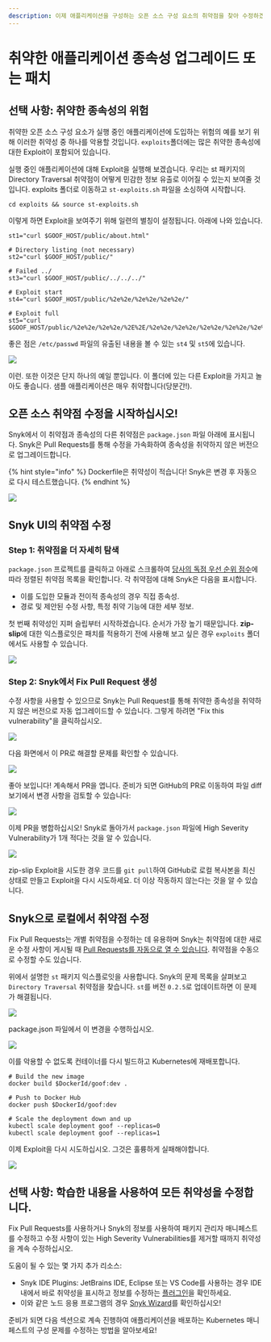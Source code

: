 ```yaml
---
description: 이제 애플리케이션을 구성하는 오픈 소스 구성 요소의 취약점을 찾아 수정하겠습니다.
---
```


# 취약한 애플리케이션 종속성 업그레이드 또는 패치

## 선택 사항: 취약한 종속성의 위험

취약한 오픈 소스 구성 요소가 실행 중인 애플리케이션에 도입하는 위험의 예를 보기 위해 이러한 취약성 중 하나를 악용할 것입니다. `exploits`폴더에는 많은 취약한 종속성에 대한 Exploit이 포함되어 있습니다.

실행 중인 애플리케이션에 대해 Exploit을 실행해 보겠습니다. 우리는 st 패키지의 Directory Traversal 취약점이 어떻게 민감한 정보 유출로 이어질 수 있는지 보여줄 것입니다. exploits 폴더로 이동하고 `st-exploits.sh` 파일을 소싱하여 시작합니다.

```
cd exploits && source st-exploits.sh
```

이렇게 하면 Exploit을 보여주기 위해 일련의 별칭이 설정됩니다. 아래에 나와 있습니다.

```
st1="curl $GOOF_HOST/public/about.html"

# Directory listing (not necessary)
st2="curl $GOOF_HOST/public/"

# Failed ../
st3="curl $GOOF_HOST/public/../../../"

# Exploit start
st4="curl $GOOF_HOST/public/%2e%2e/%2e%2e/%2e%2e/"

# Exploit full
st5="curl $GOOF_HOST/public/%2e%2e/%2e%2e/%2E%2E/%2e%2e/%2e%2e/%2e%2e/%2e%2e/%2e%2e/%2e%2e/%2e%2e/etc/passwd"
```

좋은 점은 `/etc/passwd` 파일의 유출된 내용을 볼 수 있는 `st4` 및 `st5`에 있습니다.

![](https://partner-workshop-assets.s3.us-east-2.amazonaws.com/st-exploit.png)

이런. 또한 이것은 단지 하나의 예일 뿐입니다. 이 폴더에 있는 다른 Exploit을 가지고 놀아도 좋습니다. 샘플 애플리케이션은 매우 취약합니다(당분간!).

## 오픈 소스 취약점 수정을 시작하십시오!

Snyk에서 이 취약점과 종속성의 다른 취약점은 `package.json` 파일 아래에 표시됩니다. Snyk은 Pull Requests를 통해 수정을 가속화하여 종속성을 취약하지 않은 버전으로 업그레이드합니다.

{% hint style="info" %}
Dockerfile은 취약성이 적습니다! Snyk은 변경 후 자동으로 다시 테스트했습니다.
{% endhint %}

![](https://partner-workshop-assets.s3.us-east-2.amazonaws.com/snyk-ossproject.png)

## Snyk UI의 취약점 수정

### Step 1: 취약점을 더 자세히 탐색 <a href="#step-1-explore-a-vulnerability-in-more-detail" id="step-1-explore-a-vulnerability-in-more-detail"></a>

`package.json` 프로젝트를 클릭하고 아래로 스크롤하여 [당사의 독점 우선 순위 점수](https://snyk.io/blog/snyk-priority-score/)에 따라 정렬된 취약점 목록을 확인합니다. 각 취약점에 대해 Snyk은 다음을 표시합니다.

* 이를 도입한 모듈과 전이적 종속성의 경우 직접 종속성.
* 경로 및 제안된 수정 사항, 특정 취약 기능에 대한 세부 정보.

첫 번째 취약성인 지퍼 슬립부터 시작하겠습니다. 순서가 가장 높기 때문입니다. **zip-slip**에 대한 익스플로잇은 패치를 적용하기 전에 사용해 보고 싶은 경우 `exploits` 폴더에서도 사용할 수 있습니다.

![](https://gblobscdn.gitbook.com/assets%2F-M3ww0VUnNWDc-FwnwVl%2F-MOHOD925AinvVslRYnk%2F-MOHQWZMgK6Br-LeO6xL%2FSnyk-Vuln.png?alt=media\&token=42d70198-322b-463e-b107-f54c12072ec7)

### Step 2: Snyk에서 Fix Pull Request 생성 <a href="#step-2-create-a-fix-pull-request-in-snyk" id="step-2-create-a-fix-pull-request-in-snyk"></a>

수정 사항을 사용할 수 있으므로 Snyk는 Pull Request를 통해 취약한 종속성을 취약하지 않은 버전으로 자동 업그레이드할 수 있습니다. 그렇게 하려면 "Fix this vulnerability"을 클릭하십시오.

![](https://partner-workshop-assets.s3.us-east-2.amazonaws.com/snyk-fixvuln.png)

다음 화면에서 이 PR로 해결할 문제를 확인할 수 있습니다.

![](https://partner-workshop-assets.s3.us-east-2.amazonaws.com/snyk-fixpropen.png)

좋아 보입니다! 계속해서 PR을 엽니다. 준비가 되면 GitHub의 PR로 이동하여 파일 diff 보기에서 변경 사항을 검토할 수 있습니다:

![](https://partner-workshop-assets.s3.us-east-2.amazonaws.com/gh-prdiff.png)

이제 PR을 병합하십시오! Snyk로 돌아가서 `package.json` 파일에 High Severity Vulnerability가 1개 적다는 것을 알 수 있습니다.

![](https://partner-workshop-assets.s3.us-east-2.amazonaws.com/snyk-postfixpr.png)

zip-slip Exploit을 시도한 경우 코드를 `git pull`하여 GitHub로 로컬 복사본을 최신 상태로 만들고 Exploit을 다시 시도하세요. 더 이상 작동하지 않는다는 것을 알 수 있습니다.

## Snyk으로 로컬에서 취약점 수정

Fix Pull Requests는 개별 취약점을 수정하는 데 유용하며 Snyk는 취약점에 대한 새로운 수정 사항이 게시될 때 [Pull Requests를 자동으로 열 수 있습니다](https://support.snyk.io/hc/en-us/articles/360006581898-Upgrading-dependencies-with-automatic-PRs). 취약점을 수동으로 수정할 수도 있습니다.

위에서 설명한 `st` 패키지 익스플로잇을 사용합니다. Snyk의 문제 목록을 살펴보고 `Directory Traversal` 취약점을 찾습니다. `st`를 버전 `0.2.5`로 업데이트하면 이 문제가 해결됩니다.

![](https://partner-workshop-assets.s3.us-east-2.amazonaws.com/snyk-fixstvuln.png)

package.json 파일에서 이 변경을 수행하십시오.

![](https://partner-workshop-assets.s3.us-east-2.amazonaws.com/st-fixvuln.png)

이를 악용할 수 없도록 컨테이너를 다시 빌드하고 Kubernetes에 재배포합니다.

```
# Build the new image
docker build $DockerId/goof:dev .

# Push to Docker Hub
docker push $DockerId/goof:dev

# Scale the deployment down and up
kubectl scale deployment goof --replicas=0
kubectl scale deployment goof --replicas=1
```

이제 Exploit을 다시 시도하십시오. 그것은 훌륭하게 실패해야합니다.

![](https://partner-workshop-assets.s3.us-east-2.amazonaws.com/post-stfix.png)

## 선택 사항: 학습한 내용을 사용하여 모든 취약성을 수정합니다.

Fix Pull Requests를 사용하거나 Snyk의 정보를 사용하여 패키지 관리자 매니페스트를 수정하고 수정 사항이 있는 High Severity Vulnerabilities를 제거할 때까지 취약성을 계속 수정하십시오.

도움이 될 수 있는 몇 가지 추가 리소스:

* Snyk IDE Plugins: JetBrains IDE, Eclipse 또는 VS Code를 사용하는 경우 IDE 내에서 바로 취약성을 표시하고 정보를 수정하는 [플러그인](https://support.snyk.io/hc/en-us/sections/360001138118-IDE-tools)을 확인하세요.
* 이와 같은 노드 응용 프로그램의 경우 [Snyk Wizard](https://support.snyk.io/hc/en-us/articles/360003851357-Manage-vulnerability-results-with-the-Snyk-CLI-wizard)를 확인하십시오!

준비가 되면 다음 섹션으로 계속 진행하여 애플리케이션을 배포하는 Kubernetes 매니페스트의 구성 문제를 수정하는 방법을 알아보세요!
